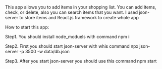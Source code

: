 
  This app allows you to add items in your shopping list. You can add 
items, check, or delete, also you can search items that you want. I used 
json-server to store items and React.js framework to create whole app
 
 How to start this app:
 
 Step1. You should install node_moduels with command npm i

 Step2. First you should start json-server with whis command  npx json-server -p 3500 -w data/db.json
 
 Step3. After you start json-server you should use this command npm start 